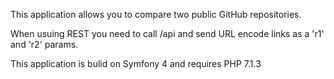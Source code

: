 This application allows you to compare two public GitHub repositories.

When usuing REST you need to call /api and send URL encode links as a 'r1' and 'r2' params.

This application is bulid on Symfony 4 and requires PHP 7.1.3
